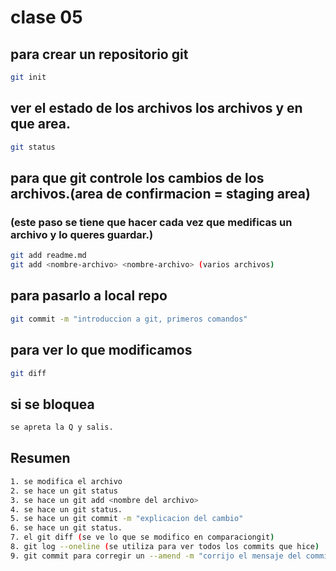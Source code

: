 # clase 05
## para crear un repositorio git
``` sh
git init
```
## ver el estado de los archivos los archivos y en que area.
```sh
git status
```
## para que git controle los cambios de los archivos.(area de confirmacion = staging area)
### (este paso se tiene que hacer cada vez que medificas un archivo y lo queres guardar.)
```sh
git add readme.md
git add <nombre-archivo> <nombre-archivo> (varios archivos)
```
## para pasarlo a local repo
```sh
git commit -m "introduccion a git, primeros comandos"
```
## para ver lo que modificamos 
```sh
git diff
```
## si se bloquea
```sh
se apreta la Q y salis.

```
## Resumen
```sh
1. se modifica el archivo
2. se hace un git status
3. se hace un git add <nombre del archivo>
4. se hace un git status.
5. se hace un git commit -m "explicacion del cambio"
6. se hace un git status.
7. el git diff (se ve lo que se modifico en comparaciongit)
8. git log --oneline (se utiliza para ver todos los commits que hice)
9. git commit para corregir un --amend -m "corrijo el mensaje del commit" (sirve para modificar el mensaje que le pones al commit)